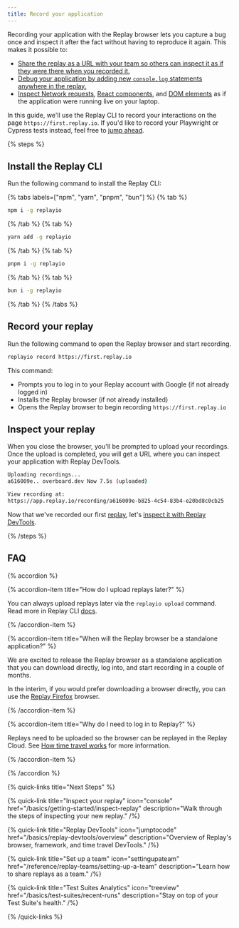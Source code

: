 ```yaml
---
title: Record your application
---
```


Recording your application with the Replay browser lets you capture a bug once and inspect it after the fact without having to reproduce it again. This makes it possible to:

- [Share the replay as a URL with your team so others can inspect it as if they were there when you recorded it.](/basics/replay-devtools/time-travel-devtools/collaborative-devtools)
- [Debug your application by adding new `console.log` statements anywhere in the replay.](/basics/replay-devtools/time-travel-devtools/live-console-logs)
- [Inspect Network requests](/basics/replay-devtools/browser-devtools/network-monitor), [React components](/basics/replay-devtools/framework-devtools/react-panel), and [DOM elements](/basics/replay-devtools/browser-devtools/elements-panel) as if the application were running live on your laptop.

In this guide, we'll use the Replay CLI to record your interactions on the page `https://first.replay.io`. If you'd like to record your Playwright or Cypress tests instead, feel free to [jump ahead](/reference/test-runners/overview).

{% steps %}

## Install the Replay CLI

Run the following command to install the Replay CLI:

{% tabs labels=["npm", "yarn", "pnpm", "bun"] %}
{% tab %}

```sh
npm i -g replayio
```

{% /tab %}
{% tab %}

```sh
yarn add -g replayio
```

{% /tab %}
{% tab %}

```sh
pnpm i -g replayio
```

{% /tab %}
{% tab %}

```sh
bun i -g replayio
```

{% /tab %}
{% /tabs %}

## Record your replay

Run the following command to open the Replay browser and start recording.

```sh
replayio record https://first.replay.io
```

This command:

- Prompts you to log in to your Replay account with Google (if not already logged in)
- Installs the Replay browser (if not already installed)
- Opens the Replay browser to begin recording `https://first.replay.io`

## Inspect your replay

When you close the browser, you'll be prompted to upload your recordings. Once the upload is completed, you will get a URL where you can inspect your application with Replay DevTools.

```sh
Uploading recordings...
a616009e.. overboard.dev Now 7.5s (uploaded)

View recording at:
https://app.replay.io/recording/a616009e-b825-4c54-83b4-e20bd8c0cb25
```

Now that we've recorded our first [replay](https://app.replay.io/recording/a616009e-b825-4c54-83b4-e20bd8c0cb25), let's [inspect it with Replay DevTools](/basics/getting-started/inspect-replay).

{% /steps %}

## FAQ

{% accordion %}

{% accordion-item title="How do I upload replays later?" %}

You can always upload replays later via the `replayio upload` command. Read more in Replay CLI [docs](/reference/replay-cli/commands).

{% /accordion-item %}

{% accordion-item title="When will the Replay browser be a standalone application?" %}

We are excited to release the Replay browser as a standalone application that you can download directly, log into, and start recording in a couple of months.

In the interim, if you would prefer downloading a browser directly, you can use the [Replay Firefox](/reference/replay-runtimes/replay-firefox) browser.

{% /accordion-item %}

{% accordion-item title="Why do I need to log in to Replay?" %}

Replays need to be uploaded so the browser can be replayed in the Replay Cloud. See [How time travel works](/basics/time-travel/how-does-time-travel-work) for more information.

{% /accordion-item %}

{% /accordion %}

{% quick-links title="Next Steps"  %}

{% quick-link
  title="Inspect your replay"
  icon="console"
  href="/basics/getting-started/inspect-replay"
  description="Walk through the steps of inspecting your new replay."
/%}

{% quick-link
  title="Replay DevTools"
  icon="jumptocode"
  href="/basics/replay-devtools/overview"
  description="Overview of Replay's browser, framework, and time travel DevTools."
/%}

{% quick-link
  title="Set up a team"
  icon="settingupateam"
  href="/reference/replay-teams/setting-up-a-team"
  description="Learn how to share replays as a team."
/%}

{% quick-link
  title="Test Suites Analytics"
  icon="treeview"
  href="/basics/test-suites/recent-runs"
  description="Stay on top of your Test Suite's health."
/%}

{% /quick-links %}
